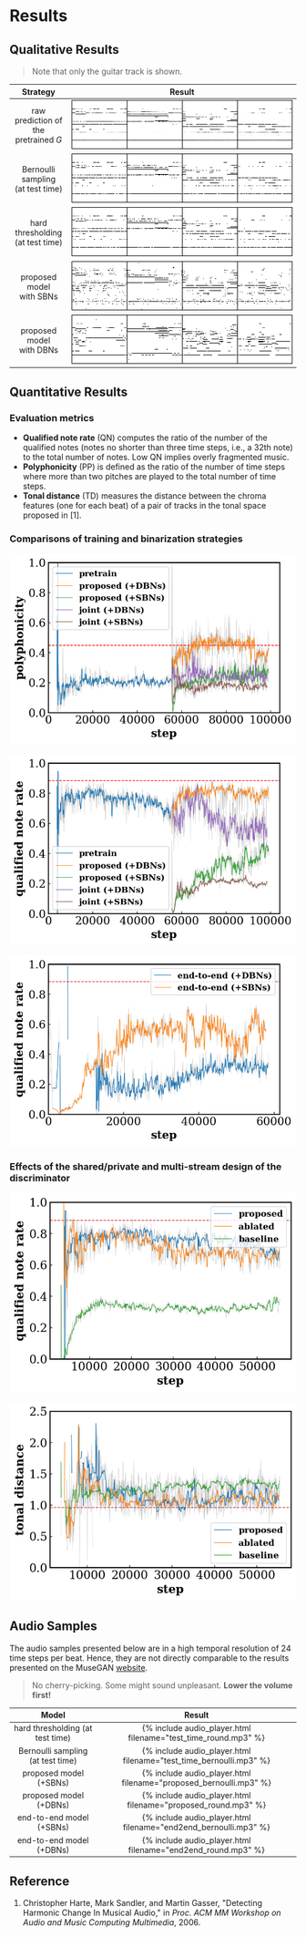 # Results

## Qualitative Results

> Note that only the guitar track is shown.

| Strategy                                | Result                                                                                                      |
|:---------------------------------------:|:-----------------------------------------------------------------------------------------------------------:|
| raw prediction of<br>the pretrained _G_ | <img src="figs/closeup_raw.png" alt="closeup_raw" style="max-width:400px;">                                 |
| Bernoulli sampling<br>(at test time)    | <img src="figs/closeup_test_time_bernoulli.png" alt="closeup_test_time_bernoulli" style="max-width:400px;"> |
| hard thresholding<br>(at test time)     | <img src="figs/closeup_test_time_round.png" alt="closeup_test_time_round" style="max-width:400px;">         |
| proposed model<br>with SBNs             | <img src="figs/closeup_bernoulli.png" alt="closeup_bernoulli" style="max-width:400px;">                     |
| proposed model<br>with DBNs             | <img src="figs/closeup_round.png" alt="closeup_round" style="max-width:400px;">                             |

## Quantitative Results

### Evaluation metrics

- __Qualified note rate__ (QN) computes the ratio of the number of the qualified
  notes (notes no shorter than three time steps, i.e., a 32th note) to the total
  number of notes. Low QN implies overly fragmented music.
- __Polyphonicity__ (PP) is defined as the ratio of the number of time steps
  where more than two pitches are played to the total number of time steps.
- __Tonal distance__ (TD) measures the distance between the chroma features (one
  for each beat) of a pair of tracks in the tonal space proposed in [1].

### Comparisons of training and binarization strategies

![two-stage_polyphonicity](figs/two-stage_polyphonicity.png)

![two-stage_qualified_note_rate](figs/two-stage_qualified_note_rate.png)

![end2end_qualified_note_rate](figs/end2end_qualified_note_rate.png)

### Effects of the shared/private and multi-stream design of the discriminator

![ablated_qualified_note_rate](figs/ablated_qualified_note_rate.png)

![ablated_tonal_distance](figs/ablated_tonal_distance.png)

## Audio Samples

The audio samples presented below are in a high temporal resolution of 24 time
steps per beat. Hence, they are not directly comparable to the results presented
on the MuseGAN [website](https://salu133445.github.io/musegan/results).

> No cherry-picking. Some might sound unpleasant. __Lower the volume first!__

| Model                             | Result                                                             |
|:---------------------------------:|:------------------------------------------------------------------:|
| hard thresholding (at test time)  | {% include audio_player.html filename="test_time_round.mp3" %}     |
| Bernoulli sampling (at test time) | {% include audio_player.html filename="test_time_bernoulli.mp3" %} |
| proposed model (+SBNs)            | {% include audio_player.html filename="proposed_bernoulli.mp3" %}  |
| proposed model (+DBNs)            | {% include audio_player.html filename="proposed_round.mp3" %}      |
| end-to-end model (+SBNs)          | {% include audio_player.html filename="end2end_bernoulli.mp3" %}   |
| end-to-end model (+DBNs)          | {% include audio_player.html filename="end2end_round.mp3" %}       |

## Reference

1. Christopher Harte, Mark Sandler, and Martin Gasser,
   "Detecting Harmonic Change In Musical Audio,"
   in _Proc. ACM MM Workshop on Audio and Music Computing Multimedia_, 2006.
